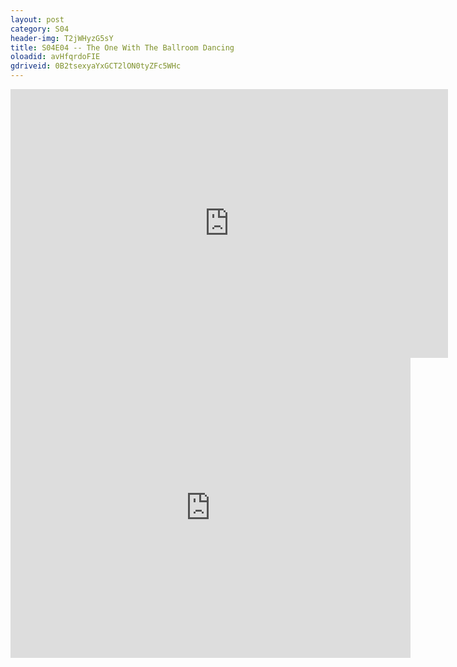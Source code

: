 ```yaml
---
layout: post 
category: S04 
header-img: T2jWHyzG5sY 
title: S04E04 -- The One With The Ballroom Dancing 
oloadid: avHfqrdoFIE 
gdriveid: 0B2tsexyaYxGCT2lON0tyZFc5WHc 
--- 
```

<!--more--> 
<iframe src='https://openload.co/embed/avHfqrdoFIE/' width='700' height='430' frameborder='0' scrolling='no' allowfullscreen='allowfullscreen'></iframe> 
<iframe src='https://drive.google.com/file/d/0B2tsexyaYxGCT2lON0tyZFc5WHc/preview' width='640' height='480' frameborder='0' scrolling='no' allowfullscreen='allowfullscreen'></iframe> 